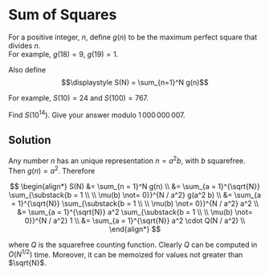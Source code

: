 # Sum of Squares

For a positive integer, $n$, define $g(n)$ to be the maximum perfect square that divides $n$.<br />
For example, $g(18) = 9$, $g(19) = 1$.

Also define
$$\displaystyle	S(N) = \sum_{n=1}^N g(n)$$

For example, $S(10) = 24$ and $S(100) = 767$.

Find $S(10^{14})$. Give your answer modulo $1\,000\,000\,007$.

## Solution

Any number $n$ has an unique representation $n = a^2 b$, with $b$ squarefree. Then $g(n) = a^2$. Therefore

$$
\begin{align*}
S(N)
&= \sum_{n = 1}^N g(n) \\
&= \sum_{a = 1}^{\sqrt{N}} \sum_{\substack{b = 1 \\ \\ \mu(b) \not= 0}}^{N / a^2} g(a^2 b) \\
&= \sum_{a = 1}^{\sqrt{N}} \sum_{\substack{b = 1 \\ \\ \mu(b) \not= 0}}^{N / a^2} a^2 \\
&= \sum_{a = 1}^{\sqrt{N}} a^2 \sum_{\substack{b = 1 \\ \\ \mu(b) \not= 0}}^{N / a^2} 1 \\
&= \sum_{a = 1}^{\sqrt{N}} a^2 \cdot Q(N / a^2) \\
\end{align*}
$$

where $Q$ is the squarefree counting function. Clearly $Q$ can be computed in $O(N^{1/2})$ time. Moreover, it can be memoized for values not greater than $\sqrt{N}$.